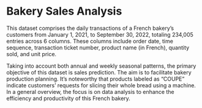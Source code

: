 # Bakery Sales Analysis

This dataset comprises the daily transactions of a French bakery’s customers from January 1, 2021, to September 30, 2022, totaling 234,005 entries across 6 columns. These columns include order date, time sequence, transaction ticket number, product name (in French), quantity sold, and unit price.

Taking into account both annual and weekly seasonal patterns, the primary objective of this dataset is sales prediction. The aim is to facilitate bakery production planning. It’s noteworthy that products labeled as “COUPE” indicate customers’ requests for slicing their whole bread using a machine. In a general overview, the focus is on data analysis to enhance the efficiency and productivity of this French bakery.

##

